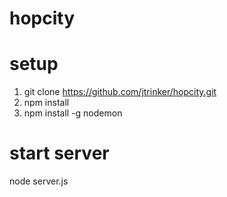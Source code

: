 hopcity
=======

setup
=======

1. git clone https://github.com/jtrinker/hopcity.git
2. npm install
3. npm install -g nodemon

start server
=======

node server.js
